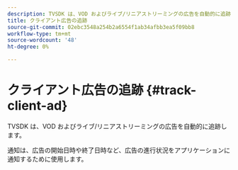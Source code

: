 ```yaml
---
description: TVSDK は、VOD およびライブ/リニアストリーミングの広告を自動的に追跡します。
title: クライアント広告の追跡
source-git-commit: 02ebc3548a254b2a6554f1ab34afbb3ea5f09bb8
workflow-type: tm+mt
source-wordcount: '48'
ht-degree: 0%

---
```


# クライアント広告の追跡 {#track-client-ad}

TVSDK は、VOD およびライブ/リニアストリーミングの広告を自動的に追跡します。

通知は、広告の開始日時や終了日時など、広告の進行状況をアプリケーションに通知するために使用します。
